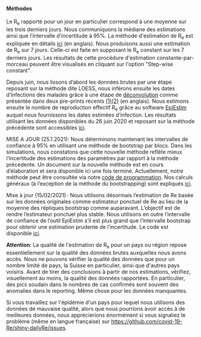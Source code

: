 <!-- LTeX: language=fr-CH -->
<h4>Méthodes</h4>

Le R<sub>e</sub>  rapporté pour un jour en particulier correspond à une moyenne sur les trois derniers jours. Nous communiquons la médiane des estimations ainsi que l’intervalle d’incertitude à 95%.
La méthode d'estimation de R<sub>e</sub> est expliquée en détails [ici](https://www.medrxiv.org/content/10.1101/2020.11.26.20239368v3) (en anglais).
Nous produisons aussi une estimation de R<sub>e</sub> sur 7 jours. Celle-ci est faite en supposant le R<sub>e</sub> constant sur les 7 derniers jours. Les résultats de cette procédure d'estimation constante-par-morceau peuvent être visualisés en cliquant sur l'option "Step-wise constant".

Depuis juin, nous lissons d’abord les données brutes par une étape reposant sur la méthode dite LOESS, nous inférons ensuite les dates d’infections des malades grâce à une étape de [déconvolution](https://www.pnas.org/content/106/51/21825) comme présentée dans deux pre-prints récents [(1)](https://smw.ch/article/doi/smw.2020.20307)[(2)](https://journals.plos.org/ploscompbiol/article/comments?id=10.1371/journal.pcbi.1008409) (en anglais).  Nous estimons ensuite le nombre de reproduction effectif R<sub>e</sub> grâce au software [EpiEstim](https://cran.r-project.org/web/packages/EpiEstim/index.html) auquel nous fournissons les dates estimées d’infection. Les résultats utilisant les données disponibles du 26 juin 2020 et reposant sur la méthode précédente sont accessibles [ici](https://smw.ch/article/doi/smw.2020.20271).

MISE A JOUR (25.1.2021): Nous déterminons maintenant les intervalles de confiance à 95% en utilisant une méthode de bootstrap par blocs. Dans les simulations, nous constatons que cette nouvelle méthode reflète mieux l’incertitude des estimations des paramètres par rapport à la méthode précédente. Un document sur la nouvelle méthode est en cours d’élaboration et sera disponible ici une fois terminé. Actuellement, notre méthode peut être consultée via notre [code de programmation](https://github.com/covid-19-Re/shiny-dailyRe). Nos calculs généraux (à l’exception de la méthode du bootstrapping) sont expliqués [ici](https://www.medrxiv.org/content/10.1101/2020.11.26.20239368v3).

Mise à jour (15/02/2021) : Nous utilisons désormais l’estimation de Re basée sur les données originales comme estimateur ponctuel de Re au lieu de la moyenne des répliques bootstrap comme auparavant. L’objectif est de rendre l’estimateur ponctuel plus stable.
Nous utilisons en outre l’intervalle de confiance de l’outil EpiEstim s’il est plus grand que l’intervalle bootstrap pour obtenir une estimation prudente de l’incertitude. Le code est disponible [ici](https://github.com/covid-19-Re/shiny-dailyRe).

**Attention**: La qualité de l'estimation de R<sub>e</sub> pour un pays ou région repose essentiellement sur la qualité des données brutes auxquelles nous avons accès. Nous ne pouvons vérifier la qualité des données que pour un nombre limité de pays, la Suisse en particulier, ainsi que d'autres pays voisins. Avant de tirer des conclusions à partir de nos estimations, vérifiez, visuellement au moins, la qualité des données rapportées. En particulier, des pics soudain dans le nombres de cas confirmés sont souvent des anomalies dans le reporting. Même chose pour les données manquantes.

Si vous travaillez sur l'épidémie d'un pays pour lequel nous utilisons des données de mauvaise qualité, alors que nous pourrions avoir accès à de meilleures données, nous apprécierions énormément si vous signaliez le problème (même en langue française) sur https://github.com/covid-19-Re/shiny-dailyRe/issues.
